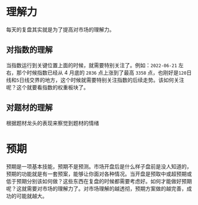 # 理解力
每天的复盘其实就是为了提高对市场的理解力。
## 对指数的理解
当指数运行到关键位置上面的时候，就需要特别关注了。例如：`2022-06-21` 左右，那个时候指数已经从 4 月底的 `2836` 点上涨到了最高 `3358` 点，也刚好是`120`日线和`5`日线交界的地方，这个时候就需要特别关注指数的后续走势。该如何关注呢？这个就要看指数的权重板块了。

## 对题材的理解
根据题材龙头的表现来察觉到题材的情绪
# 预期
预期是一项基本技能，预期不是预测。市场开盘后是什么样子盘前是没人知道的，预期的功能就是有一套预案，能够让你面对各种情况。当开盘是预取中或超预期或低于预期分别该如何做？这些东西在复盘的时候都需要考虑好。如何才能做好预期呢？这就需要对市场的理解力了。对市场理解的越透彻，预期方案做的越完善，成功的可能就越大。